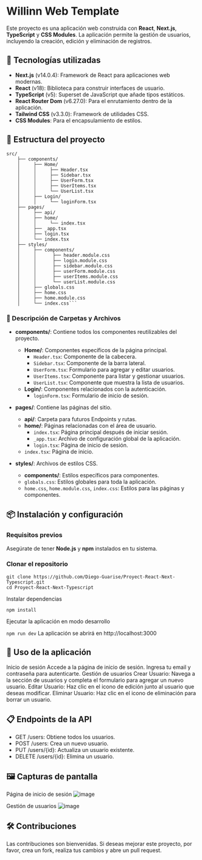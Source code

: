 # Willinn Web Template

Este proyecto es una aplicación web construida con **React**, **Next.js**, **TypeScript** y **CSS Modules**. La aplicación permite la gestión de usuarios, incluyendo la creación, edición y eliminación de registros.

## 🚀 Tecnologías utilizadas

- **Next.js** (v14.0.4): Framework de React para aplicaciones web modernas.
- **React** (v18): Biblioteca para construir interfaces de usuario.
- **TypeScript** (v5): Superset de JavaScript que añade tipos estáticos.
- **React Router Dom** (v6.27.0): Para el enrutamiento dentro de la aplicación.
- **Tailwind CSS** (v3.3.0): Framework de utilidades CSS.
- **CSS Modules**: Para el encapsulamiento de estilos.

## 📂 Estructura del proyecto
```
src/
    ├── components/
    │     ├── Home/
    │     │     ├── Header.tsx
    │     │     ├── Sidebar.tsx
    │     │     ├── UserForm.tsx
    │     │     ├── UserItems.tsx
    │     │     └── UserList.tsx
    │     ├── Login/
    │     │     └── loginForm.tsx
    ├── pages/
    │     ├── api/
    │     ├── home/
    │     │     └── index.tsx
    │     ├── _app.tsx
    │     ├── login.tsx
    │     └── index.tsx
    ├── styles/
    │     ├── components/
    │     │      ├── header.module.css
    │     │      ├── login.module.css
    │     │      ├── sidebar.module.css
    │     │      ├── userForm.module.css
    │     │      ├── userItems.module.css
    │     │      └── userList.module.css
    │     ├── globals.css
    │     ├── home.css
    │     ├── home.module.css
    │     └── index.css```
```


### 📁 Descripción de Carpetas y Archivos

- **components/**: Contiene todos los componentes reutilizables del proyecto.
  - **Home/**: Componentes específicos de la página principal.
    - `Header.tsx`: Componente de la cabecera.
    - `Sidebar.tsx`: Componente de la barra lateral.
    - `UserForm.tsx`: Formulario para agregar y editar usuarios.
    - `UserItems.tsx`: Componente para listar y gestionar usuarios.
    - `UserList.tsx`: Componente que muestra la lista de usuarios.
  - **Login/**: Componentes relacionados con la autenticación.
    - `loginForm.tsx`: Formulario de inicio de sesión.

- **pages/**: Contiene las páginas del sitio.
  - **api/**: Carpeta para futuros Endpoints y rutas.
  - **home/**: Páginas relacionadas con el área de usuario.
    - `index.tsx`: Página principal después de iniciar sesión.
    - `_app.tsx`: Archivo de configuración global de la aplicación.
    - `login.tsx`: Página de inicio de sesión.
  - `index.tsx`: Página de inicio.

- **styles/**: Archivos de estilos CSS.
  - **components/**: Estilos específicos para componentes.
  - `globals.css`: Estilos globales para toda la aplicación.
  - `home.css`, `home.module.css`, `index.css`: Estilos para las páginas y componentes.



## 📦 Instalación y configuración

### Requisitos previos

Asegúrate de tener **Node.js** y **npm** instalados en tu sistema.

### Clonar el repositorio

```
git clone https://github.com/Diego-Guarise/Proyect-React-Next-Typescript.git
cd Proyect-React-Next-Typescript
```

Instalar dependencias

```npm install```

Ejecutar la aplicación en modo desarrollo

```npm run dev```
La aplicación se abrirá en http://localhost:3000

## 🔄 Uso de la aplicación
Inicio de sesión
Accede a la página de inicio de sesión.
Ingresa tu email y contraseña para autenticarte.
Gestión de usuarios
Crear Usuario: Navega a la sección de usuarios y completa el formulario para agregar un nuevo usuario.
Editar Usuario: Haz clic en el icono de edición junto al usuario que deseas modificar.
Eliminar Usuario: Haz clic en el icono de eliminación para borrar un usuario.
## 📋 Endpoints de la API
  - GET /users: Obtiene todos los usuarios.
  - POST /users: Crea un nuevo usuario.
  - PUT /users/{id}: Actualiza un usuario existente.
  - DELETE /users/{id}: Elimina un usuario.
## 🖼️ Capturas de pantalla
Página de inicio de sesión
![image](https://github.com/user-attachments/assets/e897b24c-062b-4358-a22b-bd4165f53f9d)


Gestión de usuarios
![image](https://github.com/user-attachments/assets/205e2285-e5a6-4eb6-825e-fa9ac3e80e9c)


## 🛠️ Contribuciones
Las contribuciones son bienvenidas. Si deseas mejorar este proyecto, por favor, crea un fork, realiza tus cambios y abre un pull request.
